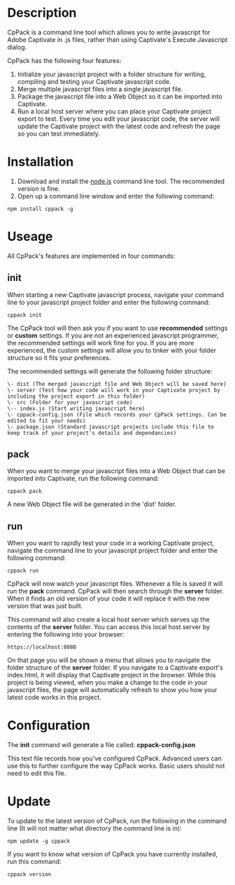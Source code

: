 # Description
CpPack is a command line tool which allows you to write javascript for Adobe Captivate in .js files, rather than using Captivate's Execute Javascript dialog.

CpPack has the following four features:
1. Initialize your javascript project with a folder structure for writing, compiling and testing your Captivate javascript code.
2. Merge multiple javascript files into a single javascript file.
3. Package the javascript file into a Web Object so it can be imported into Captivate.
4. Run a local host server where you can place your Captivate project export to test. Every time you edit your javascript code, the server will update the Captivate project with the latest code and refresh the page so you can test immediately.

# Installation
1. Download and install the [node.js](www.nodejs.org) command line tool. The recommended version is fine.
2. Open up a command line window and enter the following command:

```
npm install cppack -g
```

# Useage
All CpPack's features are implemented in four commands:

## init
When starting a new Captivate javascript process, navigate your command line to your javascript project folder and enter the following command:

```
cppack init
```

The CpPack tool will then ask you if you want to use **recommended** settings or **custom** settings. If you are not an experienced javascript programmer, the recommended settings will work fine for you. If you are more experienced, the custom settings will allow you to tinker with your folder structure so it fits your preferences.

The recommended settings will generate the following folder structure:

```
\- dist (The merged javascript file and Web Object will be saved here)
\- server (Test how your code will work in your Captivate project by including the project export in this folder)
\- src (Folder for your javascript code)
\-- index.js (Start writing javascript here)
\- cppack-config.json (File which records your CpPack settings. Can be edited to fit your needs)
\- package.json (Standard javascript projects include this file to keep track of your project's details and dependancies)
```
## pack
When you want to merge your javascript files into a Web Object that can be imported into Captivate, run the following command:

```
cppack pack
```

A new Web Object file will be generated in the 'dist' folder.

## run
When you want to rapidly test your code in a working Captivate project, navigate the command line to your javascript project folder and enter the following command:

```
cppack run
```

CpPack will now watch your javascript files. Whenever a file is saved it will run the **pack** command. CpPack will then search through the **server** folder. When it finds an old version of your code it will replace it with the new version that was just built.

This command will also create a local host server which serves up the contents of the **server** folder. You can access this local host server by entering the following into your browser:

```
https://localhost:8080
```

On that page you will be shown a menu that allows you to navigate the folder structure of the **server** folder. If you navigate to a Captivate export's index.html, it will display that Captivate project in the browser. While this project is being viewed, when you make a change to the code in your javascript files, the page will automatically refresh to show you how your latest code works in this project.

# Configuration
The **init** command will generate a file called: **cppack-config.json**

This text file records how you've configured CpPack. Advanced users can use this to further configure the way CpPack works. Basic users should not need to edit this file.

# Update
To update to the latest version of CpPack, run the following in the command line (It will not matter what directory the command line is in):

```
npm update -g cppack
```

If you want to know what version of CpPack you have currently installed, run this command:

```
cppack version
```
